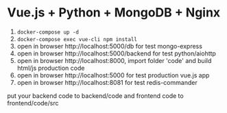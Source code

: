 # Vue.js + Python + MongoDB + Nginx

1. `docker-compose up -d`
2. `docker-compose exec vue-cli npm install`
3. open in browser http://localhost:5000/db for test mongo-express
4. open in browser http://localhost:5000/backend for test python/aiohttp
5. open in browser http://localhost:8000, import folder 'code' and build html/js production code
6. open in browser http://localhost:5000 for test production vue.js app
7. open in browser http://localhost:8081 for test redis-commander


put your backend code to backend/code and frontend code to frontend/code/src